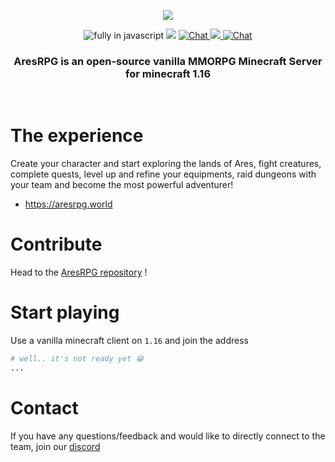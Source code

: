 <p align=center>
  <img src="https://user-images.githubusercontent.com/11330271/204748239-7f873082-13cd-4d63-9800-ae176dd339cb.jpg" />
</p>
<p align=center>
  <img src="https://img.shields.io/badge/Made%20with-Javascript-%23f7df1e?style=for-the-badge&color=F1C40F" alt="fully in javascript"/>
  <img src="https://img.shields.io/github/stars/AresRPG?style=for-the-badge&color=3498DB"/>
  <a href="https://choosealicense.com/licenses/mit/">
  <a href="https://aresrpg.world">
    <img src="https://img.shields.io/badge/new-website-9B59B6?style=for-the-badge" alt="Chat"/>
  </a>
  <a href="https://twitter.com/aresrpg">
    <img src="https://img.shields.io/badge/follow-us-blue.svg?logo=twitter&style=for-the-badge"/>
  </a>
  <a href="https://discord.gg/aresrpg">
    <img src="https://img.shields.io/discord/265104803531587584.svg?logo=discord&style=for-the-badge&color=2ECC71" alt="Chat"/>
  </a>
</p>
<h3 align=center>AresRPG is an open-source vanilla MMORPG Minecraft Server for minecraft 1.16</h3>
<br>

# The experience

Create your character and start exploring the lands of Ares, fight creatures, complete
quests, level up and refine your equipments, raid dungeons with your team and become
the most powerful adventurer!

- https://aresrpg.world

# Contribute

Head to the [AresRPG repository](https://github.com/aresrpg/aresrpg) !

# Start playing

Use a vanilla minecraft client on `1.16` and join the address

```sh
# well.. it's not ready yet 😁
...
```

# Contact

If you have any questions/feedback and would like to directly connect to the team, join our [discord](https://discord.gg/aresrpg)
